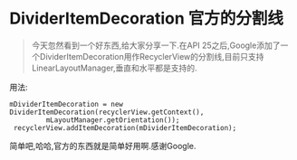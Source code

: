 # DividerItemDecoration 官方的分割线

> 今天忽然看到一个好东西,给大家分享一下.在API 25之后,Google添加了一个DividerItemDecoration用作RecyclerView的分割线,目前只支持LinearLayoutManager,垂直和水平都是支持的.

用法: 

	mDividerItemDecoration = new DividerItemDecoration(recyclerView.getContext(),
             mLayoutManager.getOrientation());
     recyclerView.addItemDecoration(mDividerItemDecoration);


简单吧,哈哈,官方的东西就是简单好用啊.感谢Google.
